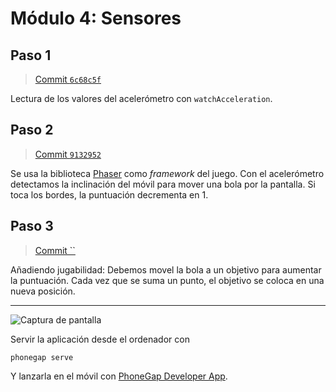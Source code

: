 # Módulo 4: Sensores



## Paso 1

> [Commit `6c68c5f`](https://github.com/pacoqueen/ejercicios_phonegap/tree/6c68c5fa9a48955115f09ae9f009457f324dbf73)

Lectura de los valores del acelerómetro con `watchAcceleration`.

## Paso 2

> [Commit `9132952`](https://github.com/pacoqueen/ejercicios_phonegap/tree/91329523598dba2ce295fe691ab19a88d01bcdad)

Se usa la biblioteca [Phaser](https://phaser.io/download/stable) como _framework_ del juego. Con el acelerómetro detectamos la inclinación del móvil para mover una bola por la pantalla. Si toca los bordes, la puntuación decrementa en 1.

## Paso 3

> [Commit ``](https://github.com/pacoqueen/ejercicios_phonegap/tree/)

Añadiendo jugabilidad: Debemos movel la bola a un objetivo para aumentar la puntuación. Cada vez que se suma un punto, el objetivo se coloca en una nueva posición.

---

![Captura de pantalla](www/img/.png)

Servir la aplicación desde el ordenador con
```
phonegap serve
```
Y lanzarla en el móvil con [PhoneGap Developer App](http://docs.phonegap.com/getting-started/2-install-mobile-app/).

